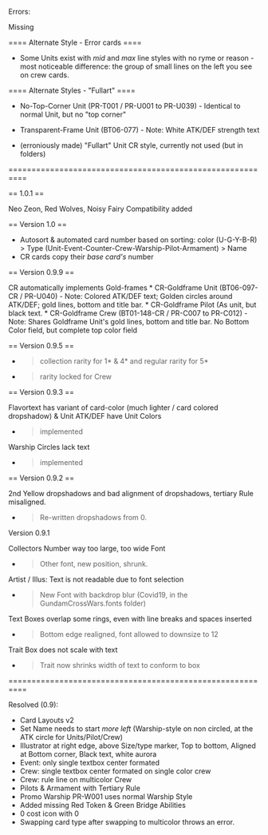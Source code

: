 Errors:


Missing 

==== Alternate Style - Error cards ====

* Some Units exist with *mid* and *max* line styles with no ryme or reason - most noticeable difference: the group of small lines on the left you see on crew cards.

==== Alternate Styles - "Fullart" ====

* No-Top-Corner Unit (PR-T001 / PR-U001 to PR-U039) - Identical to normal Unit, but no "top corner"
* Transparent-Frame Unit (BT06-077) - Note: White ATK/DEF strength text

* (erroniously made) "Fullart" Unit CR style, currently not used (but in folders)

==========================================================

== 1.0.1 ==

Neo Zeon, Red Wolves, Noisy Fairy Compatibility added

== Version 1.0 ==

* Autosort & automated card number based on sorting: color (U-G-Y-B-R) > Type (Unit-Event-Counter-Crew-Warship-Pilot-Armament) > Name
* CR cards copy their *base card's* number


== Version 0.9.9 ==

CR automatically implements Gold-frames
	* CR-Goldframe Unit (BT06-097-CR / PR-U040) - Note: Colored ATK/DEF text; Golden circles around ATK/DEF; gold lines, bottom and title bar.
	* CR-Goldframe Pilot (As unit, but black text.
	* CR-Goldframe Crew (BT01-148-CR / PR-C007 to PR-C012) - Note: Shares Goldframe Unit's gold lines, bottom and title bar. No Bottom Color field, but complete top color field


== Version 0.9.5 ==

* > collection rarity for 1* & 4* and regular rarity for 5*
* > rarity locked for Crew



== Version 0.9.3 ==

Flavortext has variant of card-color (much lighter / card colored dropshadow) & Unit ATK/DEF have Unit Colors
* > implemented

Warship Circles lack text
* > implemented

== Version 0.9.2 ==

2nd Yellow dropshadows and bad alignment of dropshadows, tertiary Rule misaligned.
* > Re-written dropshadows from 0.

Version 0.9.1

Collectors Number way too large, too wide Font
* > Other font, new position, shrunk.

Artist / Illus: Text is not readable due to font selection
* > New Font with backdrop blur (Covid19, in the GundamCrossWars.fonts folder)

Text Boxes overlap some rings, even with line breaks and spaces inserted
* > Bottom edge realigned, font allowed to downsize to 12

Trait Box does not scale with text
* > Trait now shrinks width of text to conform to box 

==========================================================

Resolved (0.9): 
* Card Layouts v2
* Set Name needs to start *more left* (Warship-style on non circled, at the ATK circle for Units/Pilot/Crew)
* Illustrator at right edge, above Size/type marker, Top to bottom, Aligned at Bottom corner, Black text, white aurora
* Event: only single textbox center formated
* Crew: single textbox center formated on single color crew
* Crew: rule line on multicolor Crew
* Pilots & Armament with Tertiary Rule 
* Promo Warship PR-W001 uses normal Warship Style
* Added missing Red Token & Green Bridge Abilities
* 0 cost icon with 0
* Swapping card type after swapping to multicolor throws an error.

